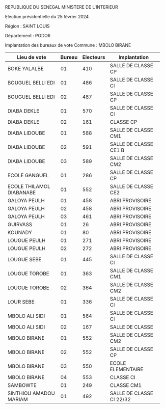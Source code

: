 REPUBLIQUE DU SENEGAL MINISTERE DE L'INTERIEUR

Election présidentielle du 25 février 2024

Région : SAINT LOUIS

Département : PODOR

Implantation des bureaux de vote Commune : MBOLO BIRANE

| Lieu de vote | Bureau | Electeurs | Implantation |
| - | - | - | - |
| BOKE YALALBE | 01 | 410 | SALLE DE CLASSE CP |
| BOUGUEL BELLI EDI | 01 | 486 | SALLE DE CLASSE CI |
| BOUGUEL BELLI EDI | 02 | 487 | SALLE DE CLASSE CP |
| DIABA DEKLE | 01 | 570 | SALLE DE CLASSE CI |
| DIABA DEKLE | 02 | 161 | CLASSE CP |
| DIABA LIDOUBE | 01 | 588 | SALLE DE CLASSE CM1 |
| DIABA LIDOUBE | 02 | 591 | SALLE DE CLASSE CE1 B |
| DIABA LIDOUBE | 03 | 589 | SALLE DE CLASSE CM2 |
| ECOLE GANGUEL | 01 | 286 | SALLE DE CLASSE CP |
| ECOLE THILAMOL DIABANABE | 01 | 552 | SALLE DE CLASSE CE2 |
| GALOYA PEULH | 01 | 458 | ABRI PROVISOIRE |
| GALOYA PEULH | 02 | 458 | ABRI PROVISOIRE |
| GALOYA PEULH | 03 | 461 | ABRI PROVISOIRE |
| GUIRVASS | 01 | 26 | ABRI PROVISOIRE |
| KOUNADY | 01 | 80 | ABRI PROVISOIRE |
| LOUGUE PEULH | 01 | 271 | ABRI PROVISOIRE |
| LOUGUE PEULH | 02 | 272 | ABRI PROVISOIRE |
| LOUGUE SEBE | 01 | 445 | SALLE DE CLASSE CI |
| LOUGUE TOROBE | 01 | 363 | SALLE DE CLASSE CM1 |
| LOUGUE TOROBE | 02 | 364 | SALLE DE CLASSE CM2 |
| LOUR SEBE | 01 | 336 | SALLE DE CLASSE CI |
| MBOLO ALI SIDI | 01 | 564 | SALLE DE CLASSE CI |
| MBOLO ALI SIDI | 02 | 167 | SALLE DE CLASSE |
| MBOLO BIRANE | 01 | 552 | SALLE DE CLASSE CM2 |
| MBOLO BIRANE | 02 | 552 | SALLE DE CLASSE CP |
| MBOLO BIRANE | 03 | 550 | ECOLE ELEMENTAIRE |
| MBOLO BIRANE | 04 | 553 | CLASSE CI |
| SAMBOWTE | 01 | 249 | CLASSE CM1 |
| SINTHIOU AMADOU MARIAM | 01 | 492 | SALLE DE CLASSE CI 22/32 |
